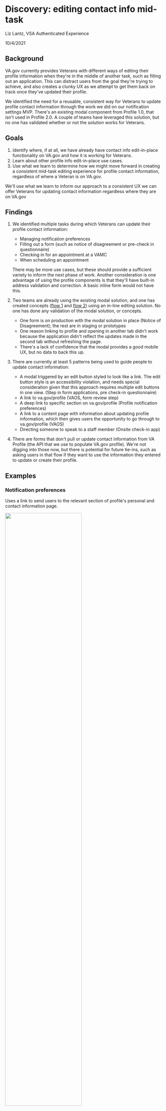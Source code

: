 # Discovery: editing contact info mid-task

Liz Lantz, VSA Authenticated Experience

10/4/2021

## Background

VA.gov currently provides Veterans with different ways of editing their profile information when they're in the middle of another task, such as filling out an application.  This can distract users from the goal they're trying to achieve, and also creates a clunky UX as we attempt to get them back on track once they've updated their profile.  

We identified the need for a reusable, consistent way for Veterans to update profile contact information through the work we did on our notification settings MVP. There's an existing modal component from Profile 1.0, that isn't used in Profile 2.0.  A couple of teams have leveraged this solution, but no one has validated whether or not the solution works for Veterans.

## Goals

1. Identify where, if at all, we have already have contact info edit-in-place functionality on VA.gov and how it is working for Veterans.
2. Learn about other profile info edit-in-place use cases.
3. Use what we learn to determine how we might move forward in creating a consistent mid-task editing experience for profile contact information, regardless of where a Veteran is on VA.gov.

We'll use what we learn to inform our approach to a consistent UX we can offer Veterans for updating contact information regardless where they are on VA.gov

## Findings

1. We identified multiple tasks during which Veterans can update their profile contact information:

   - Managing notification preferences
   - Filling out a form (such as notice of disagreement or pre-check in questionnaire)
   - Checking in for an appointment at a VAMC
   - When scheduling an appointment

   There may be more use cases, but these should provide a sufficient variety to inform the next phase of work. Another consideration is one advantage of using the profile components is that they'll have built-in address validation and correction. A basic inline form would not have this.


2. Two teams are already using the existing modal solution, and one has created concepts ([flow 1](https://xd.adobe.com/view/0c64c9ff-aba2-422e-4d6e-be1ec4cab845-7a55/grid) and [flow 2](https://xd.adobe.com/view/81354811-0259-4aa6-9fd0-bd4f3d28d982-d466/grid)) using an in-line editing solution. No one has done any validation of the modal solution, or concepts.

   - One form is on production with the modal solution in place (Notice of Disagreement); the rest are in staging or prototypes
   - One reason linking to profile and opening in another tab didn't work because the application didn't reflect the updates made in the second tab without refreshing the page.
   - There's a lack of confidence that the modal provides a good mobile UX, but no data to back this up.

3. There are currently at least 5 patterns being used to guide people to update contact information:

   - A modal triggered by an edit button styled to look like a link. The edit button style is an accessibility violation, and needs special consideration given that this approach requires multiple edit buttons in one view. (Step in form applications, pre check-in questionnaire)
   - A link to va.gov/profile (VAOS, form review step)
   - A deep link to specific section on va.gov/profile (Profile notification preferences)
   - A link to a content page with information about updating profile information, which then gives users the opportunity to go through to va.gov/profile (VAOS)
   - Directing someone to speak to a staff member (Onsite check-in app)

4. There are forms that don't pull or update contact information from VA Profile (the API that we use to populate VA.gov profile).  We're not digging into those now, but there is potential for future tie-ins, such as asking users in that flow if they want to use the information they entered to update or create their profile.

## Examples

### Notification preferences

Uses a link to send users to the relevant section of profile's personal and contact information page.

<img src="https://github.com/department-of-veterans-affairs/va.gov-team/blob/master/products/identity-personalization/profile/images/edit-contact-info-notifications.png" width="70%" />

### Forms: Notice of Disagreement and Request a Higher Level Review 

During the form flow, users can update their contact information through a modal triggered by an edit button

<img src="https://github.com/department-of-veterans-affairs/va.gov-team/blob/master/products/identity-personalization/profile/images/edit-contact-info-HLR-trigger-modal.png" width="50%" />

<img src="https://github.com/department-of-veterans-affairs/va.gov-team/blob/master/products/identity-personalization/profile/images/edit-contact-info-HLR-modal.png" width="50%" />

During the review step, users can update their contact information through a link that opens profile's personal and contact information page in a new tab.

<img src="https://github.com/department-of-veterans-affairs/va.gov-team/blob/master/products/identity-personalization/profile/images/edit-contact-info-form-review-details.png" width="50%" />

### VA Online Scheduling

Users who are missing a home address are prompted to add one. This prompt takes them to the [Changing your address in your VA.gov profile content page](https://www.va.gov/change-address/), which then leads them to profile.

<img src="https://github.com/department-of-veterans-affairs/va.gov-team/blob/master/products/identity-personalization/profile/images/edit-contact-info-vaos-content-pg-link.png" width="50%" />

VAOS also has a link to profile in conjunction with a mobile number field that is not connected to VA Profile.

<img src="https://github.com/department-of-veterans-affairs/va.gov-team/blob/master/products/identity-personalization/profile/images/edit-contact-info-vaos-direct-link.png" width="50%" />

### Check-in Experience

- In the pre-check in questionnaire, users can update their contact information through a modal triggered by an edit button.

(Same UX as [forms example above](https://github.com/department-of-veterans-affairs/va.gov-team/blob/master/products/identity-personalization/profile/contact-information/discovery/improving-editing-mid-task.md#forms-notice-of-disagreement-and-request-a-higher-level-review))

- During online check-in, if a patient needs to update their contact information, they're instructed to see a staff member. This is because the staff member needs to know about the update immediately, and the online updates do not come through in time for the patient's appointment.

  <img src="https://github.com/department-of-veterans-affairs/va.gov-team/blob/master/products/identity-personalization/profile/images/editing-contact-info-check-in.png" width="50%" />

## Next step: Usability testing

We recommend testing the modal pattern with Veterans to see how it works, especially on mobile devices and with assistive technology.  As far as we know, VA.gov hasn't done any usability testing on our modal component. Therefore, this usability testing could also be valuable in improving our design system component.

We can also test the in-line editing concept (viewable by clicking the `Update home address` link on [this screen](https://xd.adobe.com/view/81354811-0259-4aa6-9fd0-bd4f3d28d982-d466/screen/c528b32f-99b1-4ba1-928b-c5a730975e7b)) designed by Jim Adams, and see how that performs compared to the modal.

Proposed test flows:

- Notification settings (simple task, one field)
- Form flow (updating within form flow, and during review stage at the end of the flow)

